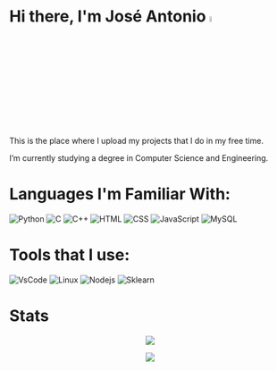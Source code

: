 # Hi there, I'm José Antonio <img src="https://media.giphy.com/media/hvRJCLFzcasrR4ia7z/giphy.gif" width="5%">

This is the place where I upload my projects that I do in my free time.

I’m currently studying a degree in Computer Science and Engineering.

# Languages I'm Familiar With:
![Python](https://img.shields.io/badge/Python-FFD43B?style=for-the-badge&logo=python&logoColor=blue)
![C](https://img.shields.io/badge/C-00599C?style=for-the-badge&logo=c&logoColor=white)
![C++](https://img.shields.io/badge/C%2B%2B-00599C?style=for-the-badge&logo=c%2B%2B&logoColor=white)
![HTML](https://img.shields.io/badge/HTML5-E34F26?style=for-the-badge&logo=html5&logoColor=white)
![CSS](https://img.shields.io/badge/CSS3-1572B6?style=for-the-badge&logo=css3&logoColor=white)
![JavaScript](https://img.shields.io/badge/JavaScript-323330?style=for-the-badge&logo=javascript&logoColor=F7DF1E)
![MySQL](https://img.shields.io/badge/MySQL-005C84?style=for-the-badge&logo=mysql&logoColor=white)

# Tools that I use:
![VsCode](https://img.shields.io/badge/VSCode-0078D4?style=for-the-badge&logo=visual%20studio%20code&logoColor=white)
![Linux](https://img.shields.io/badge/Linux-FCC624?style=for-the-badge&logo=linux&logoColor=black)
![Nodejs](https://img.shields.io/badge/Node%20js-339933?style=for-the-badge&logo=nodedotjs&logoColor=white)
![Sklearn](https://img.shields.io/badge/scikit_learn-F7931E?style=for-the-badge&logo=scikit-learn&logoColor=white)



# Stats
<p align="center">
  <img src="https://github-readme-stats.vercel.app/api/top-langs/?username=joseajrgr&theme=tokyonight" />
</p>
<p align="center">
  <a href="https://github.com/joseajrgr/github-readme-stats">
    <img src="https://github-readme-stats.vercel.app/api?username=joseajrgr&show_icons=true&theme=dark" />
  </a>
</p>
